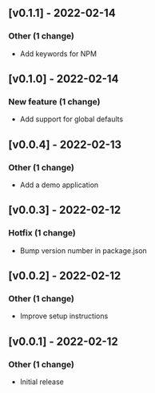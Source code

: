<!-- CHANGELOGGER -->

## [v0.1.1] - 2022-02-14

### Other (1 change)

- Add keywords for NPM


## [v0.1.0] - 2022-02-14

### New feature (1 change)

- Add support for global defaults


## [v0.0.4] - 2022-02-13

### Other (1 change)

- Add a demo application


## [v0.0.3] - 2022-02-12

### Hotfix (1 change)

- Bump version number in package.json


## [v0.0.2] - 2022-02-12

### Other (1 change)

- Improve setup instructions


## [v0.0.1] - 2022-02-12

### Other (1 change)

- Initial release
